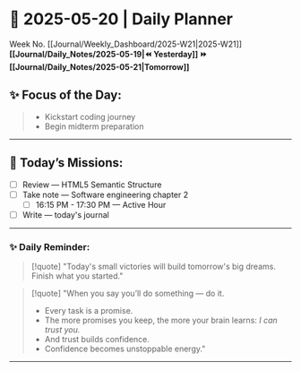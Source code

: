 # 🌼 **2025-05-20** | Daily Planner

Week No. [[Journal/Weekly_Dashboard/2025-W21|2025-W21]]
**[[Journal/Daily_Notes/2025-05-19|⏪ Yesterday]] ⏩ [[Journal/Daily_Notes/2025-05-21|Tomorrow]]**

## ✨ Focus of the Day:  

> - Kickstart coding journey  
> - Begin midterm preparation

---

## 🌸 Today’s Missions:

- [ ] Review — HTML5 Semantic Structure
- [ ] Take note — Software engineering chapter 2
	- [ ] 16:15 PM - 17:30 PM — Active Hour
- [ ] Write — today's journal

***

### ✨ Daily Reminder:

> [!quote] "Today's small victories will build tomorrow's big dreams. Finish what you started."

> [!quote] "When you say you’ll do something — do it.
>
> - Every task is a promise.
> - The more promises you keep, the more your brain learns: *I can trust you.*
> - And trust builds confidence.
> - Confidence becomes unstoppable energy."

***
